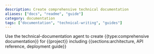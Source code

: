 ```yaml
---
description: Create comprehensive technical documentation
aliases: ["docs", "readme", "guide"]
category: documentation
tags: ["documentation", "technical-writing", "guides"]
---
```


Use the technical-documentation agent to create {{type:comprehensive documentation}} for {{project}} including {{sections:architecture, API reference, deployment guide}}